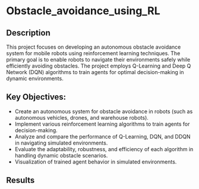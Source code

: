 # Obstacle_avoidance_using_RL

## Description
This project focuses on developing an autonomous obstacle avoidance system for mobile robots using reinforcement learning techniques. The primary goal is to enable robots to navigate their environments safely while efficiently avoiding obstacles. The project employs Q-Learning and Deep Q Network (DQN) algorithms to train agents for optimal decision-making in dynamic environments.

## Key Objectives:
- Create an autonomous system for obstacle avoidance in robots (such as autonomous vehicles, drones, and warehouse robots).
- Implement various reinforcement learning algorithms to train agents for decision-making.
- Analyze and compare the performance of Q-Learning, DQN, and DDQN in navigating simulated environments.
- Evaluate the adaptability, robustness, and efficiency of each algorithm in handling dynamic obstacle scenarios.
- Visualization of trained agent behavior in simulated environments.

## Results
